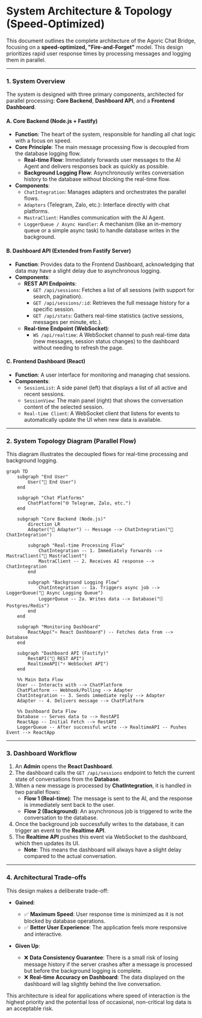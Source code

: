 # System Architecture & Topology (Speed-Optimized)

This document outlines the complete architecture of the Agoric Chat Bridge, focusing on a **speed-optimized, "Fire-and-Forget"** model. This design prioritizes rapid user response times by processing messages and logging them in parallel.

---

### 1. System Overview

The system is designed with three primary components, architected for parallel processing: **Core Backend**, **Dashboard API**, and a **Frontend Dashboard**.

#### A. Core Backend (Node.js + Fastify)
- **Function**: The heart of the system, responsible for handling all chat logic with a focus on speed.
- **Core Principle**: The main message processing flow is decoupled from the database logging flow.
    - **Real-time Flow**: Immediately forwards user messages to the AI Agent and delivers responses back as quickly as possible.
    - **Background Logging Flow**: Asynchronously writes conversation history to the database without blocking the real-time flow.
- **Components**:
    - `ChatIntegration`: Manages adapters and orchestrates the parallel flows.
    - `Adapters` (Telegram, Zalo, etc.): Interface directly with chat platforms.
    - `MastraClient`: Handles communication with the AI Agent.
    - `LoggerQueue / Async Handler`: A mechanism (like an in-memory queue or a simple async task) to handle database writes in the background.

#### B. Dashboard API (Extended from Fastify Server)
- **Function**: Provides data to the Frontend Dashboard, acknowledging that data may have a slight delay due to asynchronous logging.
- **Components**:
    - **REST API Endpoints**:
        - `GET /api/sessions`: Fetches a list of all sessions (with support for search, pagination).
        - `GET /api/sessions/:id`: Retrieves the full message history for a specific session.
        - `GET /api/stats`: Gathers real-time statistics (active sessions, messages per minute, etc.).
    - **Real-time Endpoint (WebSocket)**:
        - `WS /api/realtime`: A WebSocket channel to push real-time data (new messages, session status changes) to the dashboard without needing to refresh the page.

#### C. Frontend Dashboard (React)
- **Function**: A user interface for monitoring and managing chat sessions.
- **Components**:
    - `SessionList`: A side panel (left) that displays a list of all active and recent sessions.
    - `SessionView`: The main panel (right) that shows the conversation content of the selected session.
    - `Real-time Client`: A WebSocket client that listens for events to automatically update the UI when new data is available.

---

### 2. System Topology Diagram (Parallel Flow)

This diagram illustrates the decoupled flows for real-time processing and background logging.

```mermaid
graph TD
    subgraph "End User"
        User("👤 End User")
    end

    subgraph "Chat Platforms"
        ChatPlatform("🌐 Telegram, Zalo, etc.")
    end

    subgraph "Core Backend (Node.js)"
        direction LR
        Adapter("🔌 Adapter") -- Message --> ChatIntegration("🚀 ChatIntegration")
        
        subgraph "Real-time Processing Flow"
            ChatIntegration -- 1. Immediately forwards --> MastraClient("🤖 MastraClient")
            MastraClient -- 2. Receives AI response --> ChatIntegration
        end

        subgraph "Background Logging Flow"
            ChatIntegration -- 1a. Triggers async job --> LoggerQueue("🔄 Async Logging Queue")
            LoggerQueue -- 2a. Writes data --> Database("🗄️ Postgres/Redis")
        end
    end

    subgraph "Monitoring Dashboard"
        ReactApp("⚛️ React Dashboard") -- Fetches data from --> Database
    end
    
    subgraph "Dashboard API (Fastify)"
        RestAPI("📡 REST API")
        RealtimeAPI("⚡ WebSocket API")
    end

    %% Main Data Flow
    User -- Interacts with --> ChatPlatform
    ChatPlatform -- Webhook/Polling --> Adapter
    ChatIntegration -- 3. Sends immediate reply --> Adapter
    Adapter -- 4. Delivers message --> ChatPlatform

    %% Dashboard Data Flow
    Database -- Serves data to --> RestAPI
    ReactApp -- Initial Fetch --> RestAPI
    LoggerQueue -- After successful write --> RealtimeAPI -- Pushes Event --> ReactApp
```

---

### 3. Dashboard Workflow

1.  An **Admin** opens the **React Dashboard**.
2.  The dashboard calls the `GET /api/sessions` endpoint to fetch the current state of conversations from the **Database**.
3.  When a new message is processed by **ChatIntegration**, it is handled in two parallel flows:
    - **Flow 1 (Real-time)**: The message is sent to the AI, and the response is immediately sent back to the user.
    - **Flow 2 (Background)**: An asynchronous job is triggered to write the conversation to the database.
4.  Once the background job successfully writes to the database, it can trigger an event to the **Realtime API**.
5.  The **Realtime API** pushes this event via WebSocket to the dashboard, which then updates its UI.
    - **Note**: This means the dashboard will always have a slight delay compared to the actual conversation.

---

### 4. Architectural Trade-offs

This design makes a deliberate trade-off:

-   **Gained**:
    -   ✅ **Maximum Speed**: User response time is minimized as it is not blocked by database operations.
    -   ✅ **Better User Experience**: The application feels more responsive and interactive.

-   **Given Up**:
    -   ❌ **Data Consistency Guarantee**: There is a small risk of losing message history if the server crashes after a message is processed but before the background logging is complete.
    -   ❌ **Real-time Accuracy on Dashboard**: The data displayed on the dashboard will lag slightly behind the live conversation.

This architecture is ideal for applications where speed of interaction is the highest priority and the potential loss of occasional, non-critical log data is an acceptable risk.
